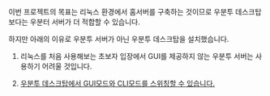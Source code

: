 이번 프로젝트의 목표는 리눅스 환경에서 홈서버를 구축하는 것이므로 우분투 데스크탑 보다는 우분터 서버가 더 적합할 수 있습니다.

하지만 아래의 이유로 우분투 서버가 아닌 우분투 데스크탑을 설치했습니다.

1. 리눅스를 처음 사용해보는 초보자 입장에서 GUI를 제공하지 않는 우분투 서버는 사용하기 어려울 것입니다.

2. [우분투 데스크탑에서 GUI모드와 CLI모드를 스위칭할 수 있습니다.](https://son1004007.tistory.com/56)

